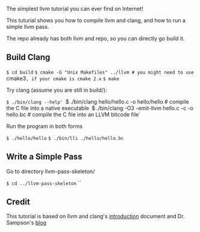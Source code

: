 The simplest llvm tutorial you can ever find on Internet!

This tuturial shows you how to compile llvm and clang, and how to run a simple llvm pass.

The repo already has both llvm and repo, so you can directly go build it.

## Build Clang

`$ cd build`
`$ cmake -G "Unix Makefiles" ../llvm # you might need to use `cmake3`, if your cmake is cmake 2.x`
`$ make`

Try clang (assume you are still in build/):

`$ ./bin/clang --help'
`$ ./bin/clang hello/hello.c -o hello/hello  # compile the C file into a native executable`
`$ ./bin/clang -O3 -emit-llvm hello.c -c -o hello.bc  # compile the C file into an LLVM bitcode file`

Run the program in both forms

`$ ./hello/hello`
`$ ./bin/lli ./hello/hello.bc`

## Write a Simple Pass

Go to directory llvm-pass-skeleton/

`$ cd ../llvm-pass-skeleton`
``

## Credit

This tutorial is based on llvm and clang's [introduction](http://clang.llvm.org/get_started.html) document and Dr. Sampson's [blog](http://www.cs.cornell.edu/~asampson/blog/llvm.html)
